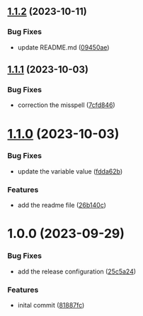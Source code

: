 ## [1.1.2](https://github.com/itTrident/terraform-gcp-cloudrun-filestore/compare/v1.1.1...v1.1.2) (2023-10-11)


### Bug Fixes

* update README.md ([09450ae](https://github.com/itTrident/terraform-gcp-cloudrun-filestore/commit/09450aee0b24cd252ab08f68c4023387a9b4e28b))

## [1.1.1](https://github.com/itTrident/terraform-gcp-cloudrun-filestore/compare/v1.1.0...v1.1.1) (2023-10-03)


### Bug Fixes

* correction the misspell ([7cfd846](https://github.com/itTrident/terraform-gcp-cloudrun-filestore/commit/7cfd846d4f6cd3e22d639bd9833509f57ddfe80d))

# [1.1.0](https://github.com/itTrident/terraform-gcp-cloudrun-filestore/compare/v1.0.0...v1.1.0) (2023-10-03)


### Bug Fixes

* update the variable value ([fdda62b](https://github.com/itTrident/terraform-gcp-cloudrun-filestore/commit/fdda62b545dec766c97f13fd726bbf7bd2debfb4))


### Features

* add the readme file ([26b140c](https://github.com/itTrident/terraform-gcp-cloudrun-filestore/commit/26b140c1d81511894d79f3747126aeb0682cf0ee))

# 1.0.0 (2023-09-29)


### Bug Fixes

* add the release configuration ([25c5a24](https://github.com/itTrident/terraform-gcp-cloudrun-filestore/commit/25c5a2405373f3e8383ab2c0ec79c7ac0b46c891))


### Features

* inital commit ([81887fc](https://github.com/itTrident/terraform-gcp-cloudrun-filestore/commit/81887fc8859a9e1c2b6b9511a368c21b79739b81))
